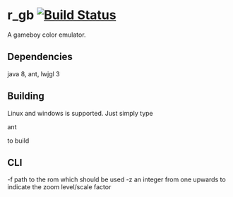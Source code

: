 # r_gb [![Build Status](https://travis-ci.org/bluewww/r_gb.svg?branch=master)](https://travis-ci.org/bluewww/r_gb)
A gameboy color emulator. 

## Dependencies
java 8, ant, lwjgl 3

## Building
Linux and windows is supported. Just simply type

ant

to build

## CLI
-f path to the rom which should be used
-z an integer from one upwards to indicate the zoom level/scale factor

